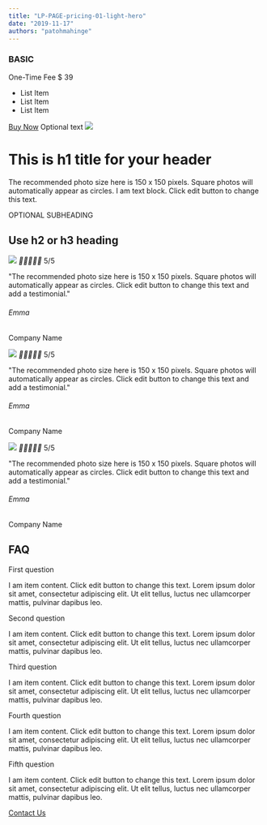 ```yaml
---
title: "LP-PAGE-pricing-01-light-hero"
date: "2019-11-17"
authors: "patohmahinge"
---
```


### BASIC

One-Time Fee $ 39

- List Item
- List Item
- List Item

[Buy Now](#) Optional text ![](images/placeholder-300x300-150x150.jpg)

# This is h1 title for your header

The recommended photo size here is 150 x 150 pixels. Square photos will automatically appear as circles. I am text block. Click edit button to change this text.

OPTIONAL SUBHEADING

## Use h2 or h3 heading

![](images/placeholder-300x300-150x150.jpg) __________ 5/5

"The recommended photo size here is 150 x 150 pixels. Square photos will automatically appear as circles. Click edit button to change this text and add a testimonial."

###### Emma

Company Name

![](images/placeholder-300x300-150x150.jpg) __________ 5/5

"The recommended photo size here is 150 x 150 pixels. Square photos will automatically appear as circles. Click edit button to change this text and add a testimonial."

###### Emma

Company Name

![](images/placeholder-300x300-150x150.jpg) __________ 5/5

"The recommended photo size here is 150 x 150 pixels. Square photos will automatically appear as circles. Click edit button to change this text and add a testimonial."

###### Emma

Company Name

## FAQ

First question

I am item content. Click edit button to change this text. Lorem ipsum dolor sit amet, consectetur adipiscing elit. Ut elit tellus, luctus nec ullamcorper mattis, pulvinar dapibus leo.

Second question

I am item content. Click edit button to change this text. Lorem ipsum dolor sit amet, consectetur adipiscing elit. Ut elit tellus, luctus nec ullamcorper mattis, pulvinar dapibus leo.

Third question

I am item content. Click edit button to change this text. Lorem ipsum dolor sit amet, consectetur adipiscing elit. Ut elit tellus, luctus nec ullamcorper mattis, pulvinar dapibus leo.

Fourth question

I am item content. Click edit button to change this text. Lorem ipsum dolor sit amet, consectetur adipiscing elit. Ut elit tellus, luctus nec ullamcorper mattis, pulvinar dapibus leo.

Fifth question

I am item content. Click edit button to change this text. Lorem ipsum dolor sit amet, consectetur adipiscing elit. Ut elit tellus, luctus nec ullamcorper mattis, pulvinar dapibus leo.

[Contact Us](#)

